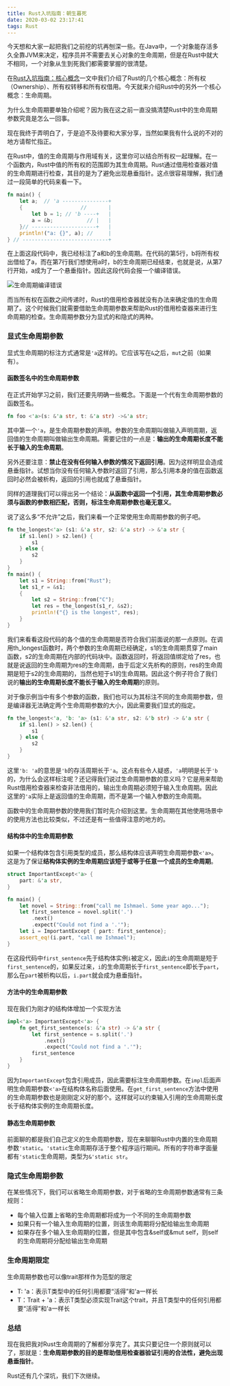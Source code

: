 ```yaml
---
title: Rust入坑指南：朝生暮死
date: 2020-03-02 23:17:41
tags: Rust
---
```


今天想和大家一起把我们之前挖的坑再刨深一些。在Java中，一个对象能存活多久全靠JVM来决定，程序员并不需要去关心对象的生命周期，但是在Rust中就大不相同，一个对象从生到死我们都需要掌握的很清楚。<!-- more -->

在[Rust入坑指南：核心概念](https://jackeyzhe.github.io/2019/10/13/Rust%E5%85%A5%E5%9D%91%E6%8C%87%E5%8D%97%EF%BC%9A%E6%A0%B8%E5%BF%83%E6%A6%82%E5%BF%B5/)一文中我们介绍了Rust的几个核心概念：所有权（Ownership）、所有权转移和所有权借用。今天就来介绍Rust中的另外一个核心概念：生命周期。

为什么生命周期要单独介绍呢？因为我在这之前一直没搞清楚Rust中的生命周期参数究竟是怎么一回事。

现在我终于弄明白了，于是迫不及待要和大家分享，当然如果我有什么说的不对的地方请帮忙指正。

在Rust中，值的生命周期与作用域有关，这里你可以结合所有权一起理解。在一个函数内，Rust中值的所有权的范围即为其生命周期。Rust通过借用检查器对值的生命周期进行检查，其目的是为了避免出现悬垂指针。这点很容易理解，我们通过一段简单的代码来看一下。

``` rust
fn main() {
    let a;  // 'a ---------------+
    {                   //       |
        let b = 1; // 'b ----+   |
        a = &b;           // |   |
    }// ---------------------+   |
    println!("a: {}", a); //     |
} // ----------------------------+
```

在上面这段代码中，我已经标注了a和b的生命周期。在代码的第5行，b将所有权出借给了a，而在第7行我们想使用a时，b的生命周期已经结束，也就是说，从第7行开始，a成为了一个悬垂指针。因此这段代码会报一个编译错误。

![生命周期编译错误](https://res.cloudinary.com/dxydgihag/image/upload/v1582994323/Blog/rust/10/rust10-1.png)

而当所有权在函数之间传递时，Rust的借用检查器就没有办法来确定值的生命周期了。这个时候我们就需要借助生命周期参数来帮助Rust的借用检查器来进行生命周期的检查。生命周期参数分为显式的和隐式的两种。

### 显式生命周期参数

显式生命周期的标注方式通常是`'a`这样的。它应该写在`&`之后，`mut`之前（如果有）。

#### 函数签名中的生命周期参数

在正式开始学习之前，我们还要先明确一些概念。下面是一个代有生命周期参数的函数签名。

``` rust
fn foo <'a>(s: &'a str, t: &'a str) ->&'a str;
```

其中第一个`'a`，是生命周期参数的声明。参数的生命周期叫做输入声明周期，返回值的生命周期叫做输出生命周期。需要记住的一点是：**输出的生命周期长度不能长于输入的生命周期**。

另外还要注意：**禁止在没有任何输入参数的情况下返回引用**。因为这样明显会造成悬垂指针。试想当你没有任何输入参数时返回了引用，那么引用本身的值在函数返回时必然会被析构，返回的引用也就成了悬垂指针。

同样的道理我们可以得出另一个结论：**从函数中返回一个引用，其生命周期参数必须与函数的参数相匹配，否则，标注生命周期参数也毫无意义**。

说了这么多“不允许”之后，我们来看一个正常使用生命周期参数的例子吧。

``` rust
fn the_longest<'a> (s1: &'a str, s2: &'a str) -> &'a str {
    if s1.len() > s2.len() {
        s1
    } else {
        s2
    }
}
fn main() {
    let s1 = String::from("Rust");
    let s1_r = &s1;
    {
        let s2 = String::from("C");
        let res = the_longest(s1_r, &s2);
        println!("{} is the longest", res);
    }
}
```

我们来看看这段代码的各个值的生命周期是否符合我们前面说的那一点原则。在调用th_longest函数时，两个参数的生命周期已经确定，s1的生命周期贯穿了main函数，s2的生命周期在内部的代码块中。函数返回时，将返回值绑定给了res，也就是说返回的生命周期为res的生命周期，由于后定义先析构的原则，res的生命周期是短于s2的生命周期的，当然也短于s1的生命周期。因此这个例子符合了我们说的**输出的生命周期长度不能长于输入的生命周期**的原则。

对于像示例当中有多个参数的函数，我们也可以为其标注不同的生命周期参数，但是编译器无法确定两个生命周期参数的大小，因此需要我们显式的指定。

``` rust
fn the_longest<'a, 'b: 'a> (s1: &'a str, s2: &'b str) -> &'a str {
    if s1.len() > s2.len() {
        s1
    } else {
        s2
    }
}
```

这里`'b: 'a`的意思是`'b`的存活周期长于`'a`。这点有些令人疑惑，`'a`明明是长于`'b`的，为什么会这样标注呢？还记得我们说过生命周期参数的意义吗？它是用来帮助Rust借用检查器来检查非法借用的，输出生命周期必须短于输入生命周期。因此这里的`'a`实际上是返回值的生命周期，而不是第一个输入参数的生命周期。

函数中的生命周期参数的使用我们暂时先介绍到这里。生命周期在其他使用场景中的使用方法也比较类似，不过还是有一些值得注意的地方的。

#### 结构体中的生命周期参数

如果一个结构体包含引用类型的成员，那么结构体应该声明生命周期参数`<'a>`。这是为了保证**结构体实例的生命周期应该短于或等于任意一个成员的生命周期**。

``` rust
struct ImportantExcept<'a> {
    part: &'a str,
}

fn main() {
    let novel = String::from("call me Ishmael. Some year ago...");
    let first_sentence = novel.split('.')
        .next()
        .expect("Could not find a '.'");
    let i = ImportantExcept { part: first_sentence};
    assert_eq!(i.part, "call me Ishmael");
}
```

在这段代码中`first_sentence`先于结构体实例`i`被定义，因此`i`的生命周期是短于`first_sentence`的，如果反过来，`i`的生命周期长于`first_sentence`即长于`part`，那么在`part`被析构以后，`i.part`就会成为悬垂指针。

#### 方法中的生命周期参数

现在我们为刚才的结构体增加一个实现方法

``` rust
impl<'a> ImportantExcept<'a> {
    fn get_first_sentence(s: &'a str) -> &'a str {
        let first_sentence = s.split('.')
            .next()
            .expect("Could not find a '.'");
        first_sentence
    }
}
```

因为`ImportantExcept`包含引用成员，因此需要标注生命周期参数。在`impl`后面声明生命周期参数`<'a>`在结构体名称后面使用。在`get_first_sentence`方法中使用的生命周期参数也是刚刚定义好的那个。这样就可以约束输入引用的生命周期长度长于结构体实例的生命周期长度。

#### 静态生命周期参数

前面聊的都是我们自己定义的生命周期参数，现在来聊聊Rust中内置的生命周期参数`'static`。`'static`生命周期存活于整个程序运行期间。所有的字符串字面量都有`'static`生命周期，类型为`&'static str`。

### 隐式生命周期参数

在某些情况下，我们可以省略生命周期参数，对于省略的生命周期参数通常有三条规则：

- 每个输入位置上省略的生命周期都将成为一个不同的生命周期参数
- 如果只有一个输入生命周期的位置，则该生命周期将分配给输出生命周期
- 如果存在多个输入生命周期的位置，但是其中包含&self或&mut self，则self的生命周期将分配给输出生命周期

### 生命周期限定

生命周期参数也可以像trait那样作为范型的限定

- T: 'a：表示T类型中的任何引用都要“活得”和'a一样长
- T：Trait + 'a：表示T类型必须实现Trait这个trait，并且T类型中的任何引用都要“活得”和'a一样长

### 总结

现在我把我对Rust生命周期的了解都分享完了。其实只要记住一个原则就可以了，那就是：**生命周期参数的目的是帮助借用检查器验证引用的合法性，避免出现悬垂指针**。

Rust还有几个深坑，我们下次继续。